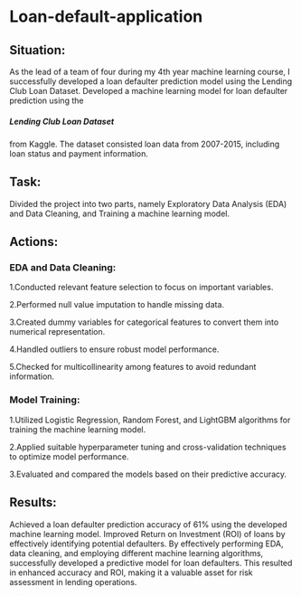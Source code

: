 # Loan-default-application

## Situation:
As the lead of a team of four during my 4th year machine learning course, I successfully developed a loan defaulter prediction model using the Lending Club Loan Dataset. 
Developed a machine learning model for loan defaulter prediction using the
##### Lending Club Loan Dataset
from Kaggle. The dataset consisted loan data from 2007-2015, including loan status and payment information.

## Task: 
Divided the project into two parts, namely Exploratory Data Analysis (EDA) and Data Cleaning, and Training a machine learning model.

## Actions:

### EDA and Data Cleaning:
1.Conducted relevant feature selection to focus on important variables.

2.Performed null value imputation to handle missing data.

3.Created dummy variables for categorical features to convert them into numerical representation.

4.Handled outliers to ensure robust model performance.

5.Checked for multicollinearity among features to avoid redundant information.


### Model Training:
1.Utilized Logistic Regression, Random Forest, and LightGBM algorithms for training the machine learning model.

2.Applied suitable hyperparameter tuning and cross-validation techniques to optimize model performance.

3.Evaluated and compared the models based on their predictive accuracy.


## Results:

Achieved a loan defaulter prediction accuracy of 61% using the developed machine learning model.
Improved Return on Investment (ROI) of loans by effectively identifying potential defaulters.
By effectively performing EDA, data cleaning, and employing different machine learning algorithms, successfully developed a predictive model for loan defaulters. This resulted in enhanced accuracy and ROI, making it a valuable asset for risk assessment in lending operations.



